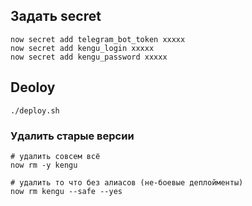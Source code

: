## Задать secret

```
now secret add telegram_bot_token xxxxx
now secret add kengu_login xxxxx
now secret add kengu_password xxxxx
```

## Deoloy
    ./deploy.sh


### Удалить старые версии
```
# удалить совсем всё
now rm -y kengu

# удалить то что без алиасов (не-боевые деплойменты)
now rm kengu --safe --yes
```
